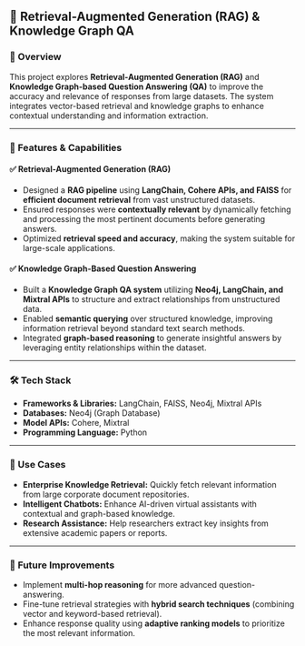 ## 📌 Retrieval-Augmented Generation (RAG) & Knowledge Graph QA  

### 🔹 Overview  
This project explores **Retrieval-Augmented Generation (RAG)** and **Knowledge Graph-based Question Answering (QA)** to improve the accuracy and relevance of responses from large datasets. The system integrates vector-based retrieval and knowledge graphs to enhance contextual understanding and information extraction.  

---

### 🚀 Features & Capabilities  

#### ✅ **Retrieval-Augmented Generation (RAG)**  
- Designed a **RAG pipeline** using **LangChain, Cohere APIs, and FAISS** for **efficient document retrieval** from vast unstructured datasets.  
- Ensured responses were **contextually relevant** by dynamically fetching and processing the most pertinent documents before generating answers.  
- Optimized **retrieval speed and accuracy**, making the system suitable for large-scale applications.  

#### ✅ **Knowledge Graph-Based Question Answering**  
- Built a **Knowledge Graph QA system** utilizing **Neo4j, LangChain, and Mixtral APIs** to structure and extract relationships from unstructured data.  
- Enabled **semantic querying** over structured knowledge, improving information retrieval beyond standard text search methods.  
- Integrated **graph-based reasoning** to generate insightful answers by leveraging entity relationships within the dataset.  

---

### 🛠️ Tech Stack  
- **Frameworks & Libraries:** LangChain, FAISS, Neo4j, Mixtral APIs  
- **Databases:** Neo4j (Graph Database)  
- **Model APIs:** Cohere, Mixtral  
- **Programming Language:** Python  

---

### 📌 Use Cases  
- **Enterprise Knowledge Retrieval:** Quickly fetch relevant information from large corporate document repositories.  
- **Intelligent Chatbots:** Enhance AI-driven virtual assistants with contextual and graph-based knowledge.  
- **Research Assistance:** Help researchers extract key insights from extensive academic papers or reports.  

---

### 🔧 Future Improvements  
- Implement **multi-hop reasoning** for more advanced question-answering.  
- Fine-tune retrieval strategies with **hybrid search techniques** (combining vector and keyword-based retrieval).  
- Enhance response quality using **adaptive ranking models** to prioritize the most relevant information.  
